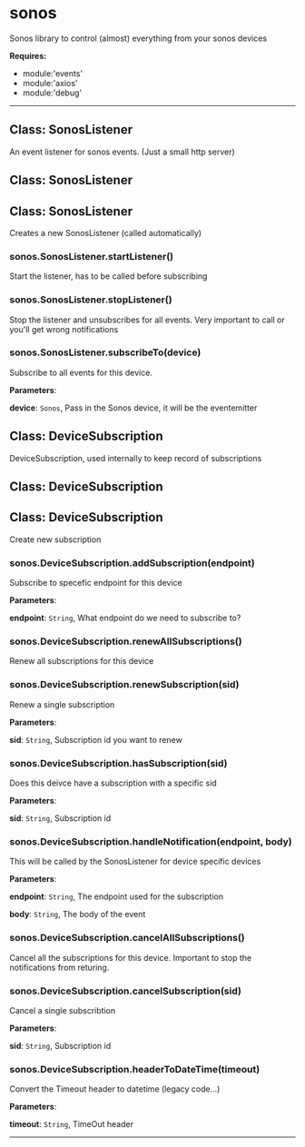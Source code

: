# sonos

Sonos library to control (almost) everything from your sonos devices

**Requires:**

+ module:'events'
+ module:'axios'
+ module:'debug'

* * *

## Class: SonosListener

An event listener for sonos events. (Just a small http server)

## Class: SonosListener



## Class: SonosListener

Creates a new SonosListener (called automatically)

### sonos.SonosListener.startListener()

Start the listener, has to be called before subscribing


### sonos.SonosListener.stopListener()

Stop the listener and unsubscribes for all events.
Very important to call or you'll get wrong notifications


### sonos.SonosListener.subscribeTo(device)

Subscribe to all events for this device.

**Parameters**:

**device**: `Sonos`, Pass in the Sonos device, it will be the eventemitter


## Class: DeviceSubscription

DeviceSubscription, used internally to keep record of subscriptions

## Class: DeviceSubscription



## Class: DeviceSubscription

Create new subscription

### sonos.DeviceSubscription.addSubscription(endpoint)

Subscribe to specefic endpoint for this device

**Parameters**:

**endpoint**: `String`, What endpoint do we need to subscribe to?


### sonos.DeviceSubscription.renewAllSubscriptions()

Renew all subscriptions for this device


### sonos.DeviceSubscription.renewSubscription(sid)

Renew a single subscription

**Parameters**:

**sid**: `String`, Subscription id you want to renew


### sonos.DeviceSubscription.hasSubscription(sid)

Does this deivce have a subscription with a specific sid

**Parameters**:

**sid**: `String`, Subscription id


### sonos.DeviceSubscription.handleNotification(endpoint, body)

This will be called by the SonosListener for device specific devices

**Parameters**:

**endpoint**: `String`, The endpoint used for the subscription

**body**: `String`, The body of the event


### sonos.DeviceSubscription.cancelAllSubscriptions()

Cancel all the subscriptions for this device. Important to stop the notifications from returing.


### sonos.DeviceSubscription.cancelSubscription(sid)

Cancel a single subscribtion

**Parameters**:

**sid**: `String`, Subscription id


### sonos.DeviceSubscription.headerToDateTime(timeout)

Convert the Timeout header to datetime (legacy code...)

**Parameters**:

**timeout**: `String`, TimeOut header


* * *
